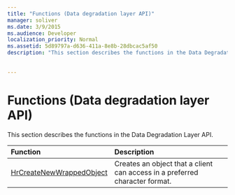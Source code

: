 ```yaml
---
title: "Functions (Data degradation layer API)"
manager: soliver
ms.date: 3/9/2015
ms.audience: Developer
localization_priority: Normal
ms.assetid: 5d89797a-d636-411a-8e8b-28dbcac5af50
description: "This section describes the functions in the Data Degradation Layer API."
 
 
---
```


# Functions (Data degradation layer API)

This section describes the functions in the Data Degradation Layer API.
  
|**Function**|**Description**|
|:-----|:-----|
|[HrCreateNewWrappedObject](hrcreatenewwrappedobject.md) <br/> |Creates an object that a client can access in a preferred character format.  <br/> |
   

